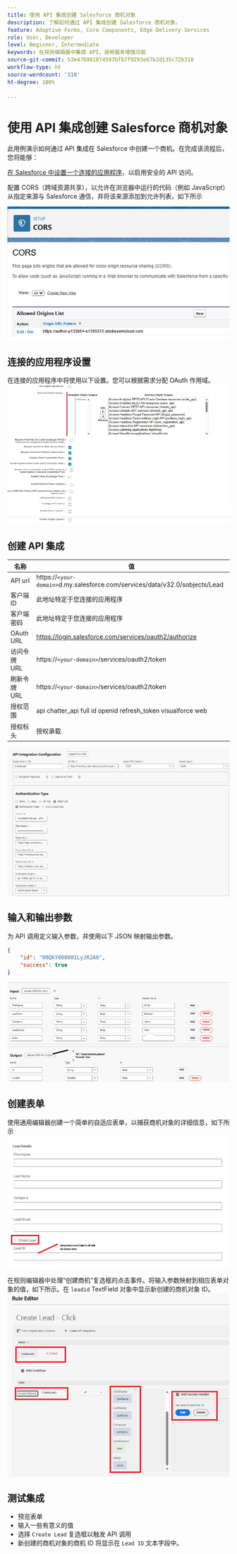 ```yaml
---
title: 使用 API 集成创建 Salesforce 商机对象
description: 了解如何通过 API 集成创建 Salesforce 商机对象。
feature: Adaptive Forms, Core Components, Edge Delivery Services
role: User, Developer
level: Beginner, Intermediate
keywords: 在规则编辑器中集成 API，调用服务增强功能
source-git-commit: 53e476981874597bfb7f9293e67b2d135c72b318
workflow-type: ht
source-wordcount: '310'
ht-degree: 100%

---
```


# 使用 API 集成创建 Salesforce 商机对象

此用例演示如何通过 API 集成在 Salesforce 中创建一个商机。在完成该流程后，您将能够：

[在 Salesforce 中设置一个连接的应用程序](https://help.salesforce.com/s/articleView?id=platform.ev_relay_create_connected_app.htm&type=5)，以启用安全的 API 访问。

配置 CORS（跨域资源共享），以允许在浏览器中运行的代码（例如 JavaScript）从指定来源与 Salesforce 通信，并将该来源添加到允许列表，如下所示

![cors](assets/salesforce-cors.png)

## 连接的应用程序设置

在连接的应用程序中将使用以下设置。您可以根据需求分配 OAuth 作用域。
![connected-app-settings](assets/salesforce-connected-app-settings.png)

## 创建 API 集成

| 名称 | 值 |
|--------------------------------|------------------|
| API url | https://`<your-domain>`d.my.salesforce.com/services/data/v32.0/sobjects/Lead |
| 客户端 ID | 此地址特定于您连接的应用程序 |
| 客户端密码 | 此地址特定于您连接的应用程序 |
| OAuth URL | https://login.salesforce.com/services/oauth2/authorize |
| 访问令牌 URL | https://`<your-domain>`/services/oauth2/token |
| 刷新令牌 URL | https://`<your-domain>`/services/oauth2/token |
| 授权范围 | api chatter_api full id openid refresh_token visualforce web |
| 授权标头 | 授权承载 |

![api-integration](assets/salesforce-api-integration-create-lead.png)

## 输入和输出参数

为 API 调用定义输入参数，并使用以下 JSON 映射输出参数。

```json
{
    "id": "00QKY000001LyJR2A0",
    "success": true
}
```

![input-output](assets/create-lead-api-integration-input-output.png)

## 创建表单

使用通用编辑器创建一个简单的自适应表单，以捕获商机对象的详细信息，如下所示
![lead-object-form](assets/create-lead.png)

在规则编辑器中处理“创建商机”复选框的点击事件。将输入参数映射到相应表单对象的值，如下所示。在 `leadid` TextField 对象中显示新创建的商机对象 ID。
![rule-editor](assets/create-leade-rule-editor.png)

## 测试集成

- 预览表单
- 输入一些有意义的值
- 选择 `Create Lead` 复选框以触发 API 调用
- 新创建的商机对象的商机 ID 将显示在 `Lead ID` 文本字段中。